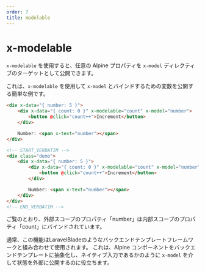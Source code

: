 ```yaml
---
order: 7
title: modelable
---
```


# x-modelable

<!-- `x-modelable` allows you to expose any Alpine property as the target of the `x-model` directive. -->

<!-- Here's a simple example of using `x-modelable` to expose a variable for binding with `x-model`. -->

`x-modelable` を使用すると、任意の Alpine プロパティを `x-model` ディレクティブのターゲットとして公開できます。

これは、`x-modelable` を使用して `x-model` とバインドするための変数を公開する簡単な例です。

```html
<div x-data="{ number: 5 }">
    <div x-data="{ count: 0 }" x-modelable="count" x-model="number">
        <button @click="count++">Increment</button>
    </div>

    Number: <span x-text="number"></span>
</div>
```

```html
<!-- START_VERBATIM -->
<div class="demo">
    <div x-data="{ number: 5 }">
        <div x-data="{ count: 0 }" x-modelable="count" x-model="number">
            <button @click="count++">Increment</button>
        </div>

        Number: <span x-text="number"></span>
    </div>
</div>
<!-- END_VERBATIM -->
```

<!-- As you can see the outer scope property "number" is now bound to the inner scope property "count". -->

<!-- Typically this feature would be used in conjunction with a backend templating framework like Laravel Blade. It's useful for abstracting away Alpine components into backend templates and exposing state to the outside through `x-model` as if it were a native input. -->

ご覧のとおり、外部スコープのプロパティ「number」は内部スコープのプロパティ「count」にバインドされています。

通常、この機能はLaravelBladeのようなバックエンドテンプレートフレームワークと組み合わせて使用されます。 これは、Alpine コンポーネントをバックエンドテンプレートに抽象化し、ネイティブ入力であるかのように `x-model` を介して状態を外部に公開するのに役立ちます。
